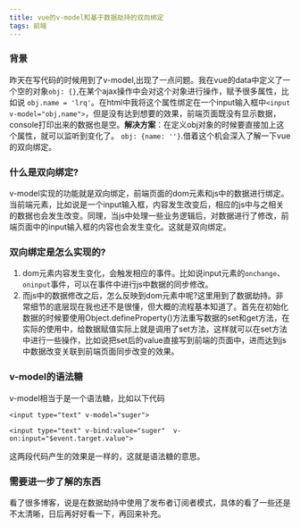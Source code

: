 ```yaml
---
title: vue的v-model和基于数据劫持的双向绑定
tags: 前端
---
```


### 背景
昨天在写代码的时候用到了v-model,出现了一点问题。我在vue的data中定义了一个空的对象`obj: {}`,在某个ajax操作中会对这个对象进行操作，赋予很多属性，比如说 `obj.name = 'lrq'`。在html中我将这个属性绑定在一个input输入框中`<input v-model="obj,name">`，但是没有达到想要的效果，前端页面既没有显示数据，console打印出来的数据也是空。**解决方案**：在定义obj对象的时候要直接加上这个属性，就可以监听到变化了。 `obj: {name: ''}`.借着这个机会深入了解一下vue的双向绑定。

### 什么是双向绑定?

v-model实现的功能就是双向绑定，前端页面的dom元素和js中的数据进行绑定。当前端元素，比如说是一个input输入框，内容发生改变后，相应的js中与之相关的数据也会发生改变。同理，当js中处理一些业务逻辑后，对数据进行了修改，前端页面中的input输入框的内容也会发生变化。这就是双向绑定。

### 双向绑定是怎么实现的?

1. dom元素内容发生变化，会触发相应的事件。比如说input元素的`onchange`、`oninput`事件，可以在事件中进行js中数据的同步修改。
2. 而js中的数据修改之后，怎么反映到dom元素中呢?这里用到了数据劫持。非常细节的底层现在我也还不是很懂，但大概的流程基本知道了。首先在初始化数据的时候要使用Object.defineProperty()方法重写数据的set和get方法，在实际的使用中，给数据赋值实际上就是调用了set方法，这样就可以在set方法中进行一些操作，比如说把set后的value直接写到前端的页面中，进而达到js中数据改变关联到前端页面同步改变的效果。

### v-model的语法糖
v-model相当于是一个语法糖，比如以下代码

```
<input type="text" v-model="suger">

<input type="text" v-bind:value="suger"  v-on:input="$event.target.value">
```
这两段代码产生的效果是一样的，这就是语法糖的意思。

### 需要进一步了解的东西
看了很多博客，说是在数据劫持中使用了发布者订阅者模式，具体的看了一些还是不太清晰，日后再好好看一下，再回来补充。